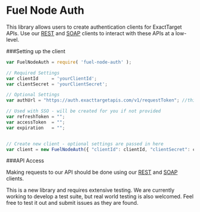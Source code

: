 Fuel Node Auth
=============

This library allows users to create authentication clients for ExactTarget APIs. Use our [REST][1] and [SOAP][2] clients to interact with these APIs at a low-level.

###Setting up the client

```js
var FuelNodeAuth = require( 'fuel-node-auth' );

// Required Settings
var clientId     = 'yourClientId';
var clientSecret = 'yourClientSecret';

// Optional Settings
var authUrl = "https://auth.exacttargetapis.com/v1/requestToken"; //this is the default

// Used with SSO - will be created for you if not provided
var refreshToken = "";
var accessToken  = "";
var expiration   = "";


// Create new client - optional settings are passed in here
var client = new FuelNodeAuth({ "clientId": clientId, "clientSecret": clientSecret });
```

###API Access

Making requests to our API should be done using our [REST][1] and [SOAP][2] clients.

This is a new library and requires extensive testing.  We are currently working to develop a test suite, but real world testing is also welcomed. Feel free to test it out and submit issues as they are found.

[1]: https://github.com/ExactTarget/Fuel-Node-REST
[2]: https://github.com/ExactTarget/Fuel-Node-SOAP
